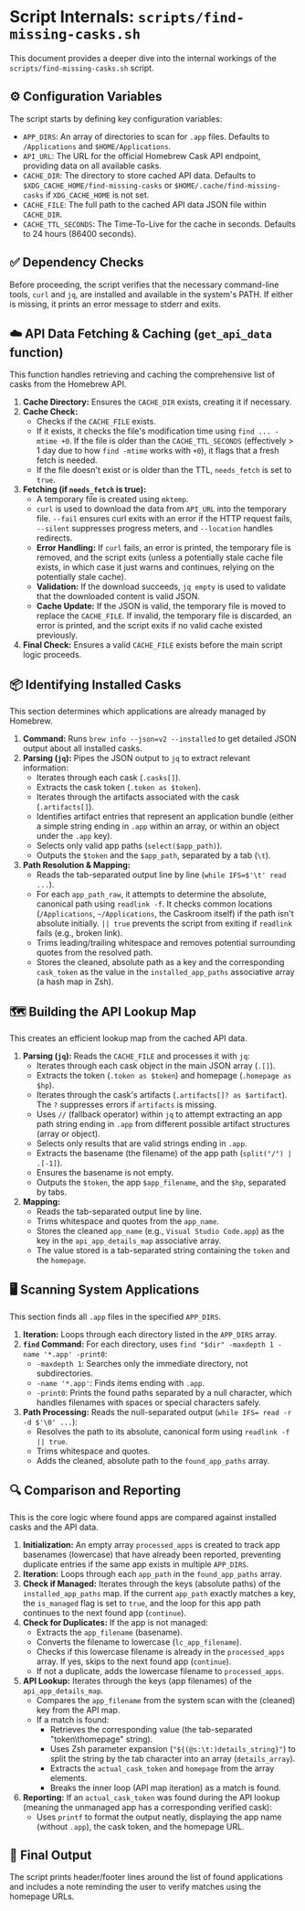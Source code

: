 # Script Internals: `scripts/find-missing-casks.sh`

This document provides a deeper dive into the internal workings of the `scripts/find-missing-casks.sh` script.

## ⚙️ Configuration Variables

The script starts by defining key configuration variables:

*   `APP_DIRS`: An array of directories to scan for `.app` files. Defaults to `/Applications` and `$HOME/Applications`.
*   `API_URL`: The URL for the official Homebrew Cask API endpoint, providing data on all available casks.
*   `CACHE_DIR`: The directory to store cached API data. Defaults to `$XDG_CACHE_HOME/find-missing-casks` or `$HOME/.cache/find-missing-casks` if `XDG_CACHE_HOME` is not set.
*   `CACHE_FILE`: The full path to the cached API data JSON file within `CACHE_DIR`.
*   `CACHE_TTL_SECONDS`: The Time-To-Live for the cache in seconds. Defaults to 24 hours (86400 seconds).

## ✅ Dependency Checks

Before proceeding, the script verifies that the necessary command-line tools, `curl` and `jq`, are installed and available in the system's PATH. If either is missing, it prints an error message to stderr and exits.

## ☁️ API Data Fetching & Caching (`get_api_data` function)

This function handles retrieving and caching the comprehensive list of casks from the Homebrew API.

1.  **Cache Directory:** Ensures the `CACHE_DIR` exists, creating it if necessary.
2.  **Cache Check:**
    *   Checks if the `CACHE_FILE` exists.
    *   If it exists, it checks the file's modification time using `find ... -mtime +0`. If the file is older than the `CACHE_TTL_SECONDS` (effectively > 1 day due to how `find -mtime` works with `+0`), it flags that a fresh fetch is needed.
    *   If the file doesn't exist or is older than the TTL, `needs_fetch` is set to `true`.
3.  **Fetching (if `needs_fetch` is true):**
    *   A temporary file is created using `mktemp`.
    *   `curl` is used to download the data from `API_URL` into the temporary file. `--fail` ensures curl exits with an error if the HTTP request fails, `--silent` suppresses progress meters, and `--location` handles redirects.
    *   **Error Handling:** If `curl` fails, an error is printed, the temporary file is removed, and the script exits (unless a potentially stale cache file exists, in which case it just warns and continues, relying on the potentially stale cache).
    *   **Validation:** If the download succeeds, `jq empty` is used to validate that the downloaded content is valid JSON.
    *   **Cache Update:** If the JSON is valid, the temporary file is moved to replace the `CACHE_FILE`. If invalid, the temporary file is discarded, an error is printed, and the script exits if no valid cache existed previously.
4.  **Final Check:** Ensures a valid `CACHE_FILE` exists before the main script logic proceeds.

## 📦 Identifying Installed Casks

This section determines which applications are already managed by Homebrew.

1.  **Command:** Runs `brew info --json=v2 --installed` to get detailed JSON output about all installed casks.
2.  **Parsing (`jq`):** Pipes the JSON output to `jq` to extract relevant information:
    *   Iterates through each cask (`.casks[]`).
    *   Extracts the cask token (`.token as $token`).
    *   Iterates through the artifacts associated with the cask (`.artifacts[]`).
    *   Identifies artifact entries that represent an application bundle (either a simple string ending in `.app` within an array, or within an object under the `.app` key).
    *   Selects only valid app paths (`select($app_path)`).
    *   Outputs the `$token` and the `$app_path`, separated by a tab (`\t`).
3.  **Path Resolution & Mapping:**
    *   Reads the tab-separated output line by line (`while IFS=$'\t' read ...`).
    *   For each `app_path_raw`, it attempts to determine the absolute, canonical path using `readlink -f`. It checks common locations (`/Applications`, `~/Applications`, the Caskroom itself) if the path isn't absolute initially. `|| true` prevents the script from exiting if `readlink` fails (e.g., broken link).
    *   Trims leading/trailing whitespace and removes potential surrounding quotes from the resolved path.
    *   Stores the cleaned, absolute path as a key and the corresponding `cask_token` as the value in the `installed_app_paths` associative array (a hash map in Zsh).

## 🗺️ Building the API Lookup Map

This creates an efficient lookup map from the cached API data.

1.  **Parsing (`jq`):** Reads the `CACHE_FILE` and processes it with `jq`:
    *   Iterates through each cask object in the main JSON array (`.[]`).
    *   Extracts the token (`.token as $token`) and homepage (`.homepage as $hp`).
    *   Iterates through the cask's artifacts (`.artifacts[]? as $artifact`). The `?` suppresses errors if `artifacts` is missing.
    *   Uses `//` (fallback operator) within `jq` to attempt extracting an app path string ending in `.app` from different possible artifact structures (array or object).
    *   Selects only results that are valid strings ending in `.app`.
    *   Extracts the basename (the filename) of the app path (`split("/") | .[-1]`).
    *   Ensures the basename is not empty.
    *   Outputs the `$token`, the app `$app_filename`, and the `$hp`, separated by tabs.
2.  **Mapping:**
    *   Reads the tab-separated output line by line.
    *   Trims whitespace and quotes from the `app_name`.
    *   Stores the cleaned `app_name` (e.g., `Visual Studio Code.app`) as the key in the `api_app_details_map` associative array.
    *   The value stored is a tab-separated string containing the `token` and the `homepage`.

## 🖥️ Scanning System Applications

This section finds all `.app` files in the specified `APP_DIRS`.

1.  **Iteration:** Loops through each directory listed in the `APP_DIRS` array.
2.  **`find` Command:** For each directory, uses `find "$dir" -maxdepth 1 -name '*.app' -print0`:
    *   `-maxdepth 1`: Searches only the immediate directory, not subdirectories.
    *   `-name '*.app'`: Finds items ending with `.app`.
    *   `-print0`: Prints the found paths separated by a null character, which handles filenames with spaces or special characters safely.
3.  **Path Processing:** Reads the null-separated output (`while IFS= read -r -d $'\0' ...`):
    *   Resolves the path to its absolute, canonical form using `readlink -f || true`.
    *   Trims whitespace and quotes.
    *   Adds the cleaned, absolute path to the `found_app_paths` array.

## 🔍 Comparison and Reporting

This is the core logic where found apps are compared against installed casks and the API data.

1.  **Initialization:** An empty array `processed_apps` is created to track app basenames (lowercase) that have already been reported, preventing duplicate entries if the same app exists in multiple `APP_DIRS`.
2.  **Iteration:** Loops through each `app_path` in the `found_app_paths` array.
3.  **Check if Managed:** Iterates through the keys (absolute paths) of the `installed_app_paths` map. If the current `app_path` exactly matches a key, the `is_managed` flag is set to `true`, and the loop for this app path continues to the next found app (`continue`).
4.  **Check for Duplicates:** If the app is not managed:
    *   Extracts the `app_filename` (basename).
    *   Converts the filename to lowercase (`lc_app_filename`).
    *   Checks if this lowercase filename is already in the `processed_apps` array. If yes, skips to the next found app (`continue`).
    *   If not a duplicate, adds the lowercase filename to `processed_apps`.
5.  **API Lookup:** Iterates through the keys (app filenames) of the `api_app_details_map`.
    *   Compares the `app_filename` from the system scan with the (cleaned) key from the API map.
    *   If a match is found:
        *   Retrieves the corresponding value (the tab-separated "token\thomepage" string).
        *   Uses Zsh parameter expansion (`"${(@s:\t:)details_string}"`) to split the string by the tab character into an array (`details_array`).
        *   Extracts the `actual_cask_token` and `homepage` from the array elements.
        *   Breaks the inner loop (API map iteration) as a match is found.
6.  **Reporting:** If an `actual_cask_token` was found during the API lookup (meaning the unmanaged app has a corresponding verified cask):
    *   Uses `printf` to format the output neatly, displaying the app name (without `.app`), the cask token, and the homepage URL.

## 🏁 Final Output

The script prints header/footer lines around the list of found applications and includes a note reminding the user to verify matches using the homepage URLs.